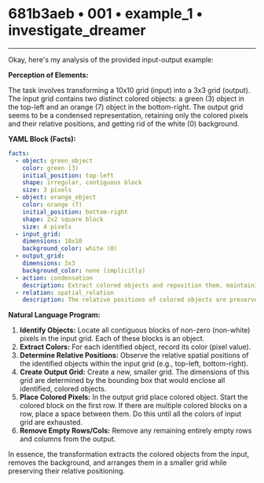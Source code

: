 # 681b3aeb • 001 • example_1 • investigate_dreamer

---
Okay, here's my analysis of the provided input-output example:

**Perception of Elements:**

The task involves transforming a 10x10 grid (input) into a 3x3 grid (output). The input grid contains two distinct colored objects: a green (3) object in the top-left and an orange (7) object in the bottom-right.  The output grid seems to be a condensed representation, retaining only the colored pixels and their relative positions, and getting rid of the white (0) background.

**YAML Block (Facts):**



```yaml
facts:
  - object: green_object
    color: green (3)
    initial_position: top-left
    shape: irregular, contiguous block
    size: 3 pixels
  - object: orange_object
    color: orange (7)
    initial_position: bottom-right
    shape: 2x2 square block
    size: 4 pixels
  - input_grid:
    dimensions: 10x10
    background_color: white (0)
  - output_grid:
    dimensions: 3x3
    background_color: none (implicitly)
  - action: condensation
    description: Extract colored objects and reposition them, maintaining relative positions.
  - relation: spatial_relation
    description: The relative positions of colored objects are preserved in the transformation.
```



**Natural Language Program:**

1.  **Identify Objects:** Locate all contiguous blocks of non-zero (non-white) pixels in the input grid. Each of these blocks is an object.
2.  **Extract Colors:** For each identified object, record its color (pixel value).
3.  **Determine Relative Positions:** Observe the relative spatial positions of the identified objects within the input grid (e.g., top-left, bottom-right).
4.  **Create Output Grid:** Create a new, smaller grid. The dimensions of this grid are determined by the bounding box that would enclose all identified, colored objects.
5. **Place Colored Pixels:** In the output grid place colored object. Start the colored block on the first row. If there are multiple colored blocks on a row, place a space between them. Do this until all the colors of input grid are exhausted.
6. **Remove Empty Rows/Cols:** Remove any remaining entirely empty rows and columns from the output.

In essence, the transformation extracts the colored objects from the input, removes the background, and arranges them in a smaller grid while preserving their relative positioning.

